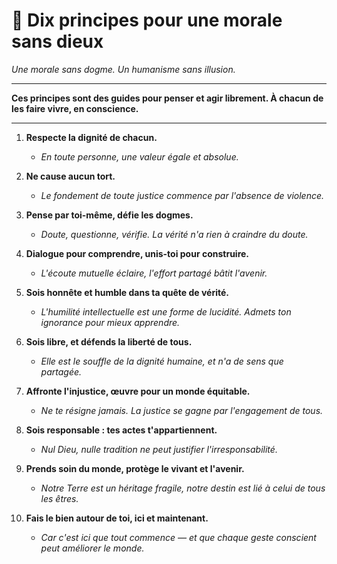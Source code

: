 # 📜 Dix principes pour une morale sans dieux

*Une morale sans dogme. Un humanisme sans illusion.*

---

**Ces principes sont des guides pour penser et agir librement. À chacun de les faire vivre, en conscience.**

---

1.  **Respecte la dignité de chacun.**
    *   *En toute personne, une valeur égale et absolue.*

2.  **Ne cause aucun tort.**
    *   *Le fondement de toute justice commence par l'absence de violence.*

3.  **Pense par toi-même, défie les dogmes.**
    *   *Doute, questionne, vérifie. La vérité n'a rien à craindre du doute.*

4.  **Dialogue pour comprendre, unis-toi pour construire.**
    *   *L'écoute mutuelle éclaire, l'effort partagé bâtit l'avenir.*

5.  **Sois honnête et humble dans ta quête de vérité.**
    *   *L'humilité intellectuelle est une forme de lucidité. Admets ton ignorance pour mieux apprendre.*

6.  **Sois libre, et défends la liberté de tous.**
    *   *Elle est le souffle de la dignité humaine, et n'a de sens que partagée.*

7.  **Affronte l'injustice, œuvre pour un monde équitable.**
    *   *Ne te résigne jamais. La justice se gagne par l'engagement de tous.*

8.  **Sois responsable : tes actes t'appartiennent.**
    *   *Nul Dieu, nulle tradition ne peut justifier l'irresponsabilité.*

9.  **Prends soin du monde, protège le vivant et l'avenir.**
    *   *Notre Terre est un héritage fragile, notre destin est lié à celui de tous les êtres.*

10. **Fais le bien autour de toi, ici et maintenant.**
    *   *Car c'est ici que tout commence — et que chaque geste conscient peut améliorer le monde.*

